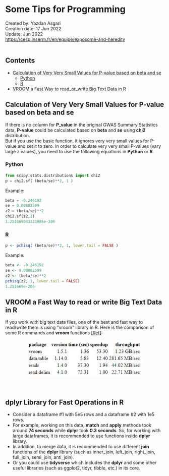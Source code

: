 # Some Tips for Programming
Created by: Yazdan Asgari<br>
Creation date: 17 Jun 2022<br>
Update: Jun 2022<br>
https://cesp.inserm.fr/en/equipe/exposome-and-heredity
<br>
<br>

## Contents
- [Calculation of Very Very Small Values for P-value based on beta and se](#calculation-of-very-very-small-values-for-p-value-based-on-beta-and-se)
  * [Python](#python)
  * [R](#r)
- [VROOM a Fast Way to read_or_write Big Text Data in R](#vroom-a-fast-way-to-read-or-write-big-text-data-in-r)


## Calculation of Very Very Small Values for P-value based on beta and se
If there is no column for **P_value** in the original GWAS Summary Statistics data, **P-value** could be calculated based on **beta** and **se** using **chi2** distribution. <br>
But if you use the basic function, it ignores very very small values for P-value and set it to zero. In order to calculate very very small P-values (vary large z values), you need to use the following equations in **Python** or **R**. 
### Python
```python
from scipy.stats.distributions import chi2
p = chi2.sf( (beta/se)**2, 1 )
```
Example:
```python
beta = -0.246192				
se = 0.00802599	
z2 = (beta/se)**2
chi2.sf(z2,1)
1.251669043223986e-206
```
### R
```R
p <- pchisq( (beta/se)**2, 1, lower.tail = FALSE )
```
Example:
```R
beta <- -0.246192				
se <- 0.00802599	
z2 <- (beta/se)**2
pchisq(z2, 1, lower.tail = FALSE)
1.251669e-206
```
## VROOM a Fast Way to read or write Big Text Data in R
If you work with big text data files, one of the best and fast way to read/write them is using "vroom" library in R. Here is the comparison of some R commands and **vroom** functions [[Ref]](https://cran.r-project.org/web/packages/vroom/readme/README.html):
<div align="center">
<kbd>
  <img src="Images/vroom_comparison.JPG"/>
</kbd>
</div>
<br></br>

## dplyr Library for Fast Operations in R
- Consider a dataframe #1 with 5e5 rows and a dataframe #2 with 1e5 rows. 
- For example, working on this data, **match** and **apply** methods took around **74 seconds** while **dplyr** took **0.3 seconds**. So, for working with large dataframes, it is recommended to use functions inside **dplyr** library.
- In addition, to merge data, it is recommended to use different **join** functions of the **dplyr** library (such as inner_join, left_join, right_join, full_join, semi_join, anti_join).
- Or you could use **tidyverse** which includes the **dplyr** and some other useful libraries (such as ggplot2, tidyr, tibble, etc.) in its core.




